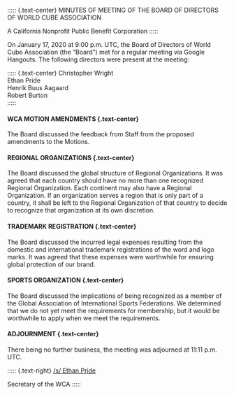 ::::: {.text-center}
MINUTES OF MEETING OF THE BOARD OF DIRECTORS OF WORLD CUBE ASSOCIATION

A California Nonprofit Public Benefit Corporation
:::::

On January 17, 2020 at 9:00 p.m. UTC, the Board of Directors of World Cube Association (the “Board”) met for a regular meeting via Google Hangouts. The following directors were present at the meeting:

::::: {.text-center}
Christopher Wright <br>
Ethan Pride <br>
Henrik Buus Aagaard <br>
Robert Burton <br>
:::::

#### **WCA MOTION AMENDMENTS** {.text-center}

The Board discussed the feedback from Staff from the proposed amendments to the Motions.

#### **REGIONAL ORGANIZATIONS** {.text-center}

The Board discussed the global structure of Regional Organizations. It was agreed that each country should have no more than one recognized Regional Organization. Each continent may also have a Regional Organization. If an organization serves a region that is only part of a country, it shall be left to the Regional Organization of that country to decide to recognize that organization at its own discretion.

#### **TRADEMARK REGISTRATION** {.text-center}

The Board discussed the incurred legal expenses resulting from the domestic and international trademark registrations of the word and logo marks. It was agreed that these expenses were worthwhile for ensuring global protection of our brand.

#### **SPORTS ORGANIZATION** {.text-center}

The Board discussed the implications of being recognized as a member of the Global Association of International Sports Federations. We determined that we do not yet meet the requirements for membership, but it would be worthwhile to apply when we meet the requirements.

#### **ADJOURNMENT** {.text-center}

There being no further business, the meeting was adjourned at 11:11 p.m. UTC.

::::: {.text-right}
<u>/s/ Ethan Pride</u>

Secretary of the WCA
:::::
